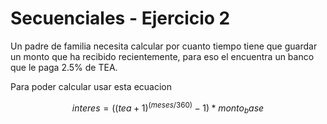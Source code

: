 # Secuenciales - Ejercicio 2

Un padre de familia necesita calcular por cuanto tiempo tiene que guardar un monto que ha recibido recientemente, para eso el encuentra un banco que le paga 2.5% de TEA.

Para poder calcular usar esta ecuacion

```math
interes=((tea+1)^(meses/360)-1)*monto_base
```
